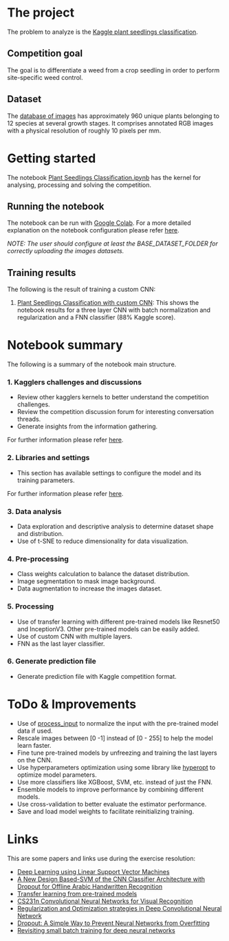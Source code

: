 # The project
The problem to analyze is the [Kaggle plant seedlings classification](https://www.kaggle.com/c/plant-seedlings-classification).

##  Competition goal
The goal is to differentiate a weed from a crop seedling in order to perform site-specific weed control.

## Dataset
The [database of images](https://arxiv.org/abs/1711.05458) has approximately 960 unique plants belonging to 12 species at several growth stages. It comprises annotated RGB images with a physical resolution of roughly 10 pixels per mm.

# Getting started

The notebook [Plant Seedlings Classification.ipynb](Plant%20Seedlings%20Classification.ipynb) has the kernel for analysing, processing and solving the competition.

## Running the notebook

The notebook can be run with [Google Colab](https://colab.research.google.com/). For a more detailed explanation on the notebook configuration please refer [here](./docs/settings.md).

*NOTE: The user should configure at least the BASE_DATASET_FOLDER for correctly uploading the images datasets.*

## Training results

The following is the result of training a custom CNN:

1. [Plant Seedlings Classification with custom CNN](./results/Plant%20Seedlings%20Classification%20with%20Custom%20CNN.ipynb): This shows the notebook results for a three layer CNN with batch normalization and regularization and a FNN classifier (88% Kaggle score).

# Notebook summary
The following is a summary of the notebook main structure.

### 1. Kagglers challenges and discussions
- Review other kagglers kernels to better understand the competition challenges.
- Review the competition discussion forum for interesting conversation threads.
- Generate insights from the information gathering.

For further information please refer [here](./docs/kagglers_discussions.md).

### 2. Libraries and settings
- This section has available settings to configure the model and its training parameters.

For further information please refer [here](./docs/settings.md).

### 3. Data analysis
- Data exploration and descriptive analysis to determine dataset shape and distribution.
- Use of t-SNE to reduce dimensionality for data visualization.

### 4. Pre-processing
- Class weights calculation to balance the dataset distribution.
- Image segmentation to mask image background.
- Data augmentation to increase the images dataset.

### 5. Processing
- Use of transfer learning with different pre-trained models like Resnet50 and InceptionV3. Other pre-trained models can be easily added.
- Use of custom CNN with multiple layers.
- FNN as the last layer classifier.

### 6. Generate prediction file
- Generate prediction file with Kaggle competition format.

# ToDo & Improvements
- Use of [process_input](https://www.tensorflow.org/api_docs/python/tf/keras/applications/xception/preprocess_input) to normalize the input with the pre-trained model data if used.
- Rescale images between [0 -1] instead of [0 - 255] to help the model learn faster.
- Fine tune pre-trained models by unfreezing and training the last layers on the CNN.
- Use hyperparameters optimization using some library like [hyperopt](https://github.com/hyperopt/hyperopt) to optimize model parameters.
- Use more classifiers like XGBoost, SVM, etc. instead of just the FNN.
- Ensemble models to improve performance by combining different models.
- Use cross-validation to better evaluate the estimator performance.
- Save and load model weights to facilitate reinitializing training.

# Links

This are some papers and links use during the exercise resolution:

- [Deep Learning using Linear Support Vector Machines](https://arxiv.org/pdf/1306.0239.pdf)
- [A New Design Based-SVM of the CNN Classifier Architecture with Dropout for Offline Arabic Handwritten Recognition](https://www.sciencedirect.com/science/article/pii/S1877050916309991)
- [Transfer learning from pre-trained models](https://towardsdatascience.com/transfer-learning-from-pre-trained-models-f2393f124751)
- [CS231n Convolutional Neural Networks for Visual Recognition](http://cs231n.github.io/convolutional-networks/)
- [Regularization and Optimization strategies in Deep Convolutional Neural Network](https://arxiv.org/pdf/1712.04711.pdf)
- [Dropout: A Simple Way to Prevent Neural Networks from Overfitting](http://www.cs.toronto.edu/~rsalakhu/papers/srivastava14a.pdf)
- [Revisiting small batch training for deep neural networks](https://arxiv.org/pdf/1804.07612.pdf)